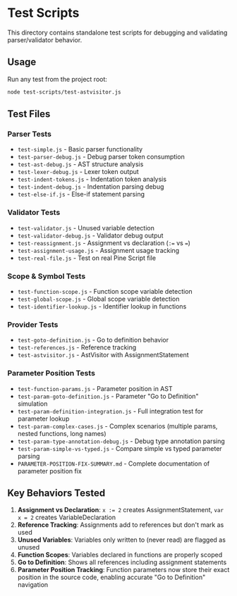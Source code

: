 # Test Scripts

This directory contains standalone test scripts for debugging and validating parser/validator behavior.

## Usage

Run any test from the project root:

```bash
node test-scripts/test-astvisitor.js
```

## Test Files

### Parser Tests
- `test-simple.js` - Basic parser functionality
- `test-parser-debug.js` - Debug parser token consumption
- `test-ast-debug.js` - AST structure analysis
- `test-lexer-debug.js` - Lexer token output
- `test-indent-tokens.js` - Indentation token analysis
- `test-indent-debug.js` - Indentation parsing debug
- `test-else-if.js` - Else-if statement parsing

### Validator Tests
- `test-validator.js` - Unused variable detection
- `test-validator-debug.js` - Validator debug output
- `test-reassignment.js` - Assignment vs declaration (`:=` vs `=`)
- `test-assignment-usage.js` - Assignment usage tracking
- `test-real-file.js` - Test on real Pine Script file

### Scope & Symbol Tests
- `test-function-scope.js` - Function scope variable detection
- `test-global-scope.js` - Global scope variable detection
- `test-identifier-lookup.js` - Identifier lookup in functions

### Provider Tests
- `test-goto-definition.js` - Go to definition behavior
- `test-references.js` - Reference tracking
- `test-astvisitor.js` - AstVisitor with AssignmentStatement

### Parameter Position Tests
- `test-function-params.js` - Parameter position in AST
- `test-param-goto-definition.js` - Parameter "Go to Definition" simulation
- `test-param-definition-integration.js` - Full integration test for parameter lookup
- `test-param-complex-cases.js` - Complex scenarios (multiple params, nested functions, long names)
- `test-param-type-annotation-debug.js` - Debug type annotation parsing
- `test-param-simple-vs-typed.js` - Compare simple vs typed parameter parsing
- `PARAMETER-POSITION-FIX-SUMMARY.md` - Complete documentation of parameter position fix

## Key Behaviors Tested

1. **Assignment vs Declaration**: `x := 2` creates AssignmentStatement, `var x = 2` creates VariableDeclaration
2. **Reference Tracking**: Assignments add to references but don't mark as used
3. **Unused Variables**: Variables only written to (never read) are flagged as unused
4. **Function Scopes**: Variables declared in functions are properly scoped
5. **Go to Definition**: Shows all references including assignment statements
6. **Parameter Position Tracking**: Function parameters now store their exact position in the source code, enabling accurate "Go to Definition" navigation
